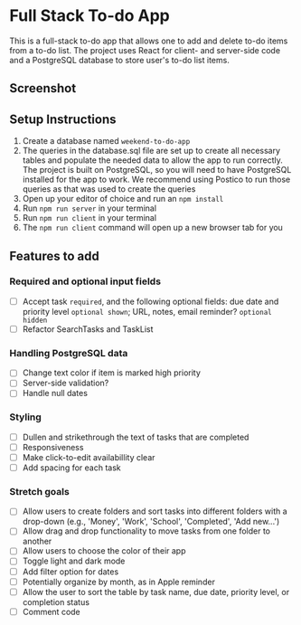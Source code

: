 # Full Stack To-do App

This is a full-stack to-do app that allows one to add and delete to-do items from a to-do list. The project uses React for client- and server-side code and a PostgreSQL database to store user's to-do list items.

## Screenshot


## Setup Instructions

1. Create a database named ```weekend-to-do-app```
2. The queries in the database.sql file are set up to create all necessary tables and populate the needed data to allow the app to run correctly. The project is built on PostgreSQL, so you will need to have PostgreSQL installed for the app to work. We recommend using Postico to run those queries as that was used to create the queries
3. Open up your editor of choice and run an ```npm install```
4. Run ```npm run server``` in your terminal
5. Run ```npm run client``` in your terminal
6. The ```npm run client``` command will open up a new browser tab for you

## Features to add

### Required and optional input fields
- [ ] Accept task `required`, and the following optional fields: due date and priority level  `optional shown`; URL, notes, email reminder? `optional hidden`
- [ ] Refactor SearchTasks and TaskList

### Handling PostgreSQL data
- [ ] Change text color if item is marked high priority
- [ ] Server-side validation?
- [ ] Handle null dates

### Styling
- [ ] Dullen and strikethrough the text of tasks that are completed
- [ ] Responsiveness
- [ ] Make click-to-edit availabillity clear
- [ ] Add spacing for each task

### Stretch goals
- [ ] Allow users to create folders and sort tasks into different folders with a drop-down (e.g., 'Money', 'Work', 'School', 'Completed', 'Add new...')
- [ ] Allow drag and drop functionality to move tasks from one folder to another
- [ ] Allow users to choose the color of their app
- [ ] Toggle light and dark mode
- [ ] Add filter option for dates
- [ ] Potentially organize by month, as in Apple reminder
- [ ] Allow the user to sort the table by task name, due date, priority level, or completion status
- [ ] Comment code